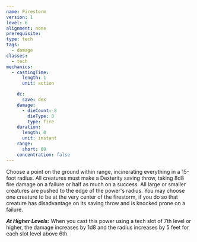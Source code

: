 ```yaml
---
name: Firestorm
version: 1
level: 6
alignment: none
prerequisite: 
type: tech
tags:
  - damage
classes:
  - tech
mechanics:
  - castingTime:
      length: 1
      unit: action

    dc:
      save: dex
    damage:
      - dieCount: 8
        dieType: 8
        type: fire
    duration:
      length: 0
      unit: instant
    range:
      short: 60
    concentration: false
---
```

Choose a point on the ground within range, incinerating everything in a 15-foot radius. All creatures must make a Dexterity saving throw, taking 8d8 fire damage on a failure or half as much on a success. All large or smaller creatures are pushed to the edge of the power's radius. You may choose one creature to be at the very center of the firestorm, if you do so that creature has disadvantage on its saving throw and is knocked prone on a failure.

***__At Higher Levels__:*** When you cast this power using a tech slot of 7th level or higher, the damage increases by 1d8 and the radius increases by 5 feet for each slot level above 6th.
    